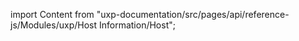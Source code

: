 
import Content from "uxp-documentation/src/pages/api/reference-js/Modules/uxp/Host Information/Host";

<Content query="product=xd"/>
